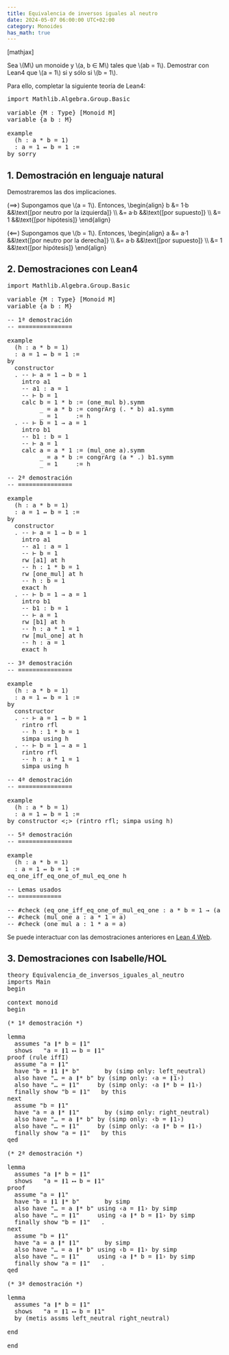 ```yaml
---
title: Equivalencia de inversos iguales al neutro
date: 2024-05-07 06:00:00 UTC+02:00
category: Monoides
has_math: true
---
```


[mathjax]

Sea \\(M\\) un monoide y \\(a, b ∈ M\\) tales que \\(ab = 1\\). Demostrar con Lean4 que \\(a = 1\\) si y sólo si \\(b = 1\\).

Para ello, completar la siguiente teoría de Lean4:

<pre lang="lean">
import Mathlib.Algebra.Group.Basic

variable {M : Type} [Monoid M]
variable {a b : M}

example
  (h : a * b = 1)
  : a = 1 ↔ b = 1 :=
by sorry
</pre>
<!--more-->

<h2>1. Demostración en lenguaje natural</h2>

Demostraremos las dos implicaciones.

(⟹) Supongamos que \\(a = 1\\). Entonces,
\\begin{align}
   b &= 1·b    &&\\text{[por neutro por la izquierda]} \\\\
     &= a·b    &&\\text{[por supuesto]} \\\\
     &= 1      &&\\text{[por hipótesis]}
\\end{align}

(⟸) Supongamos que \\(b = 1\\). Entonces,
\\begin{align}
   a &= a·1    &&\\text{[por neutro por la derecha]} \\\\
     &= a·b    &&\\text{[por supuesto]} \\\\
     &= 1      &&\\text{[por hipótesis]}
\\end{align}

<h2>2. Demostraciones con Lean4</h2>

<pre lang="lean">
import Mathlib.Algebra.Group.Basic

variable {M : Type} [Monoid M]
variable {a b : M}

-- 1ª demostración
-- ===============

example
  (h : a * b = 1)
  : a = 1 ↔ b = 1 :=
by
  constructor
  . -- ⊢ a = 1 → b = 1
    intro a1
    -- a1 : a = 1
    -- ⊢ b = 1
    calc b = 1 * b := (one_mul b).symm
         _ = a * b := congrArg (. * b) a1.symm
         _ = 1     := h
  . -- ⊢ b = 1 → a = 1
    intro b1
    -- b1 : b = 1
    -- ⊢ a = 1
    calc a = a * 1 := (mul_one a).symm
         _ = a * b := congrArg (a * .) b1.symm
         _ = 1     := h

-- 2ª demostración
-- ===============

example
  (h : a * b = 1)
  : a = 1 ↔ b = 1 :=
by
  constructor
  . -- ⊢ a = 1 → b = 1
    intro a1
    -- a1 : a = 1
    -- ⊢ b = 1
    rw [a1] at h
    -- h : 1 * b = 1
    rw [one_mul] at h
    -- h : b = 1
    exact h
  . -- ⊢ b = 1 → a = 1
    intro b1
    -- b1 : b = 1
    -- ⊢ a = 1
    rw [b1] at h
    -- h : a * 1 = 1
    rw [mul_one] at h
    -- h : a = 1
    exact h

-- 3ª demostración
-- ===============

example
  (h : a * b = 1)
  : a = 1 ↔ b = 1 :=
by
  constructor
  . -- ⊢ a = 1 → b = 1
    rintro rfl
    -- h : 1 * b = 1
    simpa using h
  . -- ⊢ b = 1 → a = 1
    rintro rfl
    -- h : a * 1 = 1
    simpa using h

-- 4ª demostración
-- ===============

example
  (h : a * b = 1)
  : a = 1 ↔ b = 1 :=
by constructor <;> (rintro rfl; simpa using h)

-- 5ª demostración
-- ===============

example
  (h : a * b = 1)
  : a = 1 ↔ b = 1 :=
eq_one_iff_eq_one_of_mul_eq_one h

-- Lemas usados
-- ============

-- #check (eq_one_iff_eq_one_of_mul_eq_one : a * b = 1 → (a = 1 ↔ b = 1))
-- #check (mul_one a : a * 1 = a)
-- #check (one_mul a : 1 * a = a)
</pre>

Se puede interactuar con las demostraciones anteriores en [Lean 4 Web](https://live.lean-lang.org/#url=https://raw.githubusercontent.com/jaalonso/Calculemus2/main/src/Equivalencia_de_inversos_iguales_al_neutro.lean).

<h2>3. Demostraciones con Isabelle/HOL</h2>

<pre lang="isar">
theory Equivalencia_de_inversos_iguales_al_neutro
imports Main
begin

context monoid
begin

(* 1ª demostración *)

lemma
  assumes "a ❙* b = ❙1"
  shows   "a = ❙1 ⟷ b = ❙1"
proof (rule iffI)
  assume "a = ❙1"
  have "b = ❙1 ❙* b"       by (simp only: left_neutral)
  also have "… = a ❙* b" by (simp only: ‹a = ❙1›)
  also have "… = ❙1"     by (simp only: ‹a ❙* b = ❙1›)
  finally show "b = ❙1"   by this
next
  assume "b = ❙1"
  have "a = a ❙* ❙1"       by (simp only: right_neutral)
  also have "… = a ❙* b" by (simp only: ‹b = ❙1›)
  also have "… = ❙1"     by (simp only: ‹a ❙* b = ❙1›)
  finally show "a = ❙1"   by this
qed

(* 2ª demostración *)

lemma
  assumes "a ❙* b = ❙1"
  shows   "a = ❙1 ⟷ b = ❙1"
proof
  assume "a = ❙1"
  have "b = ❙1 ❙* b"       by simp
  also have "… = a ❙* b" using ‹a = ❙1› by simp
  also have "… = ❙1"     using ‹a ❙* b = ❙1› by simp
  finally show "b = ❙1"   .
next
  assume "b = ❙1"
  have "a = a ❙* ❙1"       by simp
  also have "… = a ❙* b" using ‹b = ❙1› by simp
  also have "… = ❙1"     using ‹a ❙* b = ❙1› by simp
  finally show "a = ❙1"   .
qed

(* 3ª demostración *)

lemma
  assumes "a ❙* b = ❙1"
  shows   "a = ❙1 ⟷ b = ❙1"
  by (metis assms left_neutral right_neutral)

end

end
</pre>
